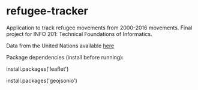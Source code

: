 # refugee-tracker
Application to track refugee movements from 2000-2016 movements.
Final project for INFO 201: Technical Foundations of Informatics. 

Data from the United Nations available [here](https://www.kaggle.com/unitednations/refugee-data)

Package dependencies (install before running): 

install.packages('leaflet')

install.packages('geojsonio')

